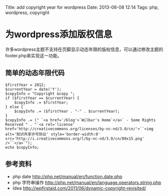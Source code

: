 Title: add copyright year for wordpress
Date: 2013-08-08 12:14
Tags: php, wordpress, copyright

# 为wordpress添加版权信息

许多wordpress主题不支持在页脚显示动态年限的版权信息，可以通过修改主题的footer.php来实现这一功能。
## 简单的动态年限代码

    $firstYear = 2012;
    $currentYear = date('Y');
    $copyInfo = "Copyright &copy ";
    if ($firstYear == $currentYear) {
        $copyInfo .= $firstYear;
    } else {
        $copyInfo .= ($firstYear . "-" . $currentYear);
    }
    $copyInfo .= (" `<a href='/blog'>`Wilbur's Home`</a>` - Some Rights Reserved " . "`<a rel='license' href='http://creativecommons.org/licenses/by-nc-nd/3.0/cn/'>``<img alt='知识共享许可协议' style='border-width:0' src='http://i.creativecommons.org/l/by-nc-nd/3.0/cn/80x15.png' />``</a>`");
    echo $copyInfo;

## 参考资料

*  php date http://php.net/manual/en/function.date.php
*  php 字符串操作 http://php.net/manual/en/language.operators.string.php
*  Idea http://wpfirstaid.com/2011/06/dynamic-copyright-revisited/

